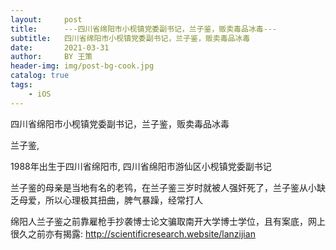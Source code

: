 ```yaml
---
layout:     post
title:      ---四川省绵阳市小枧镇党委副书记，兰子鉴，贩卖毒品冰毒---
subtitle:   四川省绵阳市小枧镇党委副书记，兰子鉴，贩卖毒品冰毒
date:       2021-03-31
author:     BY 王策
header-img: img/post-bg-cook.jpg
catalog: true
tags:
    - iOS
---
```





四川省绵阳市小枧镇党委副书记，兰子鉴，贩卖毒品冰毒


兰子鉴, 

1988年出生于四川省绵阳市, 四川省绵阳市游仙区小枧镇党委副书记


兰子鉴的母亲是当地有名的老鸨，在兰子鉴三岁时就被人强奸死了，兰子鉴从小缺乏母爱，所以心理极其扭曲，脾气暴躁，经常打人

绵阳人兰子鉴之前靠雇枪手抄袭博士论文骗取南开大学博士学位，且有案底，网上很久之前亦有揭露: 
http://scientificresearch.website/lanzijian
